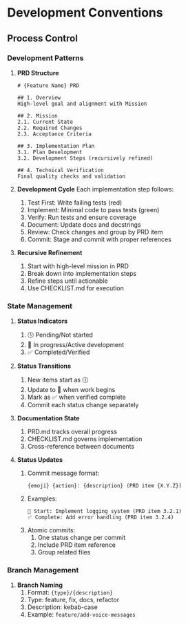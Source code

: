 # Development Conventions

## Process Control

### Development Patterns
1. **PRD Structure**
   ```
   # {Feature Name} PRD
   
   ## 1. Overview
   High-level goal and alignment with Mission
   
   ## 2. Mission
   2.1. Current State
   2.2. Required Changes
   2.3. Acceptance Criteria
   
   ## 3. Implementation Plan
   3.1. Plan Development
   3.2. Development Steps (recursively refined)
   
   ## 4. Technical Verification
   Final quality checks and validation
   ```

2. **Development Cycle**
   Each implementation step follows:
   1. Test First: Write failing tests (red)
   2. Implement: Minimal code to pass tests (green)
   3. Verify: Run tests and ensure coverage
   4. Document: Update docs and docstrings
   5. Review: Check changes and group by PRD item
   6. Commit: Stage and commit with proper references

3. **Recursive Refinement**
   1. Start with high-level mission in PRD
   2. Break down into implementation steps
   3. Refine steps until actionable
   4. Use CHECKLIST.md for execution

### State Management
1. **Status Indicators**
   1. 🕔 Pending/Not started
   2. 👷 In progress/Active development
   3. ✅ Completed/Verified

2. **Status Transitions**
   1. New items start as 🕔
   2. Update to 👷 when work begins
   3. Mark as ✅ when verified complete
   4. Commit each status change separately

3. **Documentation State**
   1. PRD.md tracks overall progress
   2. CHECKLIST.md governs implementation
   3. Cross-reference between documents

4. **Status Updates**
   1. Commit message format:
      ```
      {emoji} {action}: {description} (PRD item {X.Y.Z})
      ```
   2. Examples:
      ```
      👷 Start: Implement logging system (PRD item 3.2.1)
      ✅ Complete: Add error handling (PRD item 3.2.4)
      ```
   3. Atomic commits:
      1. One status change per commit
      2. Include PRD item reference
      3. Group related files

### Branch Management
1. **Branch Naming**
   1. Format: `{type}/{description}`
   2. Type: feature, fix, docs, refactor
   3. Description: kebab-case
   4. Example: `feature/add-voice-messages` 